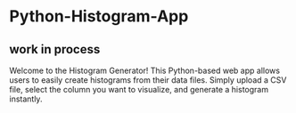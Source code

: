 # Python-Histogram-App
## work in process

Welcome to the Histogram Generator! This Python-based web app allows users to easily create histograms from their data files. Simply upload a CSV file, select the column you want to visualize, and generate a histogram instantly.
